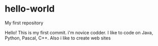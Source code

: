 # hello-world
My first repository

Hello!
This is my first commit. i'm novice codder. I like to code on Java, Python, Pascal, C++. Also i like to create web sites
